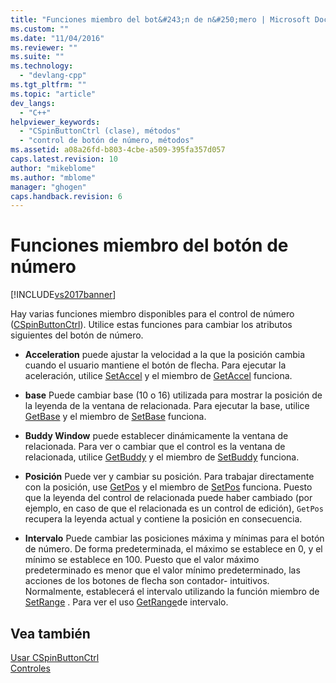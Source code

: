 ```yaml
---
title: "Funciones miembro del bot&#243;n de n&#250;mero | Microsoft Docs"
ms.custom: ""
ms.date: "11/04/2016"
ms.reviewer: ""
ms.suite: ""
ms.technology: 
  - "devlang-cpp"
ms.tgt_pltfrm: ""
ms.topic: "article"
dev_langs: 
  - "C++"
helpviewer_keywords: 
  - "CSpinButtonCtrl (clase), métodos"
  - "control de botón de número, métodos"
ms.assetid: a08a26fd-b803-4cbe-a509-395fa357d057
caps.latest.revision: 10
author: "mikeblome"
ms.author: "mblome"
manager: "ghogen"
caps.handback.revision: 6
---
```

# Funciones miembro del bot&#243;n de n&#250;mero
[!INCLUDE[vs2017banner](../assembler/inline/includes/vs2017banner.md)]

Hay varias funciones miembro disponibles para el control de número \([CSpinButtonCtrl](../mfc/reference/cspinbuttonctrl-class.md)\).  Utilice estas funciones para cambiar los atributos siguientes del botón de número.  
  
-   **Acceleration** puede ajustar la velocidad a la que la posición cambia cuando el usuario mantiene el botón de flecha.  Para ejecutar la aceleración, utilice [SetAccel](../Topic/CSpinButtonCtrl::SetAccel.md) y el miembro de [GetAccel](../Topic/CSpinButtonCtrl::GetAccel.md) funciona.  
  
-   **base** Puede cambiar base \(10 o 16\) utilizada para mostrar la posición de la leyenda de la ventana de relacionada.  Para ejecutar la base, utilice [GetBase](../Topic/CSpinButtonCtrl::GetBase.md) y el miembro de [SetBase](../Topic/CSpinButtonCtrl::SetBase.md) funciona.  
  
-   **Buddy Window** puede establecer dinámicamente la ventana de relacionada.  Para ver o cambiar que el control es la ventana de relacionada, utilice [GetBuddy](../Topic/CSpinButtonCtrl::GetBuddy.md) y el miembro de [SetBuddy](../Topic/CSpinButtonCtrl::SetBuddy.md) funciona.  
  
-   **Posición** Puede ver y cambiar su posición.  Para trabajar directamente con la posición, use [GetPos](../Topic/CSpinButtonCtrl::GetPos.md) y el miembro de [SetPos](../Topic/CSpinButtonCtrl::SetPos.md) funciona.  Puesto que la leyenda del control de relacionada puede haber cambiado \(por ejemplo, en caso de que el relacionada es un control de edición\), `GetPos` recupera la leyenda actual y contiene la posición en consecuencia.  
  
-   **Intervalo** Puede cambiar las posiciones máxima y mínimas para el botón de número.  De forma predeterminada, el máximo se establece en 0, y el mínimo se establece en 100.  Puesto que el valor máximo predeterminado es menor que el valor mínimo predeterminado, las acciones de los botones de flecha son contador\- intuitivos.  Normalmente, establecerá el intervalo utilizando la función miembro de [SetRange](../Topic/CSpinButtonCtrl::SetRange.md) .  Para ver el uso [GetRange](../Topic/CSpinButtonCtrl::GetRange.md)de intervalo.  
  
## Vea también  
 [Usar CSpinButtonCtrl](../mfc/using-cspinbuttonctrl.md)   
 [Controles](../mfc/controls-mfc.md)
